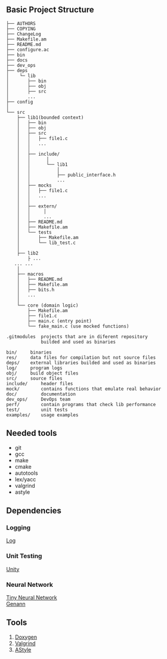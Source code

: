## Basic Project Structure

```
├── AUTHORS
├── COPYING
├── ChangeLog
├── Makefile.am
├── README.md
├── configure.ac
├── bin
├── docs
├── dev_ops
├── deps
│    └─ lib
│       ├── bin
│       ├── obj
│       ├── src
│       ...
├── config
│
└── src
    ├── lib1(bounded context)
    │   ├── bin
    │   ├── obj
    │   ├── src
    │   │   ├── file1.c
    │   │   ...
    │   │
    │   ├── include/
    │   │      │
    │   │      └── lib1
    │   │          │
    │   │          ├── public_interface.h
    │   │          ...
    │   ├── mocks
    │   │   ├── file1.c
    │   │   ...
    │   │
    │   ├── extern/
    │   │     │
    │   │     ...
    │   ├── README.md
    │   ├── Makefile.am
    │   └── tests
    │       ├── Makefile.am
    │       └── lib_test.c
    │
    ├── lib2
        ├ ...
   ... ...
    │
    ├── macros
    │   ├── README.md
    │   ├── Makefile.am
    │   ├── bits.h
    │   ...
    │
    └── core (domain logic)
        ├── Makefile.am
        ├── file1.c
        ├── main.c (entry point)
        └── fake_main.c (use mocked functions)
```

```
.gitmodules  projects that are in diferent repository
             builded and used as binaries

bin/     binaries
res/     data files for compilation but not source files
deps/    external libraries builded and used as binaries
log/     program logs
obj/     build object files
src/     source files
include/     header files
mock/        contains functions that emulate real behavior
doc/         documentation
dev_ops/     DevOps team
perf/        contain programs that check lib performance
test/        unit tests
examples/    usage examples
```

## Needed tools

- git
- gcc
- make
- cmake
- autotools
- lex/yacc
- valgrind
- astyle

## Dependencies

### Logging
[Log](https://github.com/rxi/log.c)

### Unit Testing
[Unity](https://github.com/ThrowTheSwitch/Unity)

### Neural Network
[Tiny Neural Network](https://github.com/glouw/tinn) <br/>
[Genann](https://github.com/codeplea/genann)

## Tools
1. [Doxygen](https://www.doxygen.nl/index.html) <br/>
2. [Valgrind](https://valgrind.org/)            <br/>
3. [AStyle](http://astyle.sourceforge.net/)     <br/>
